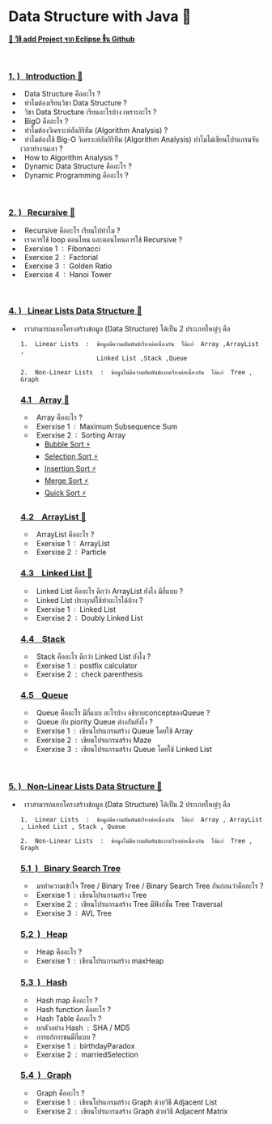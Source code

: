 
# Data Structure with Java 🚀

[**🔗 วิธี add Project จาก Eclipse ขึ้น Github**](https://github.com/Arisa-Kaewsuan/Datastructure_Java/blob/main/Usegit.md)

<br/>

### [1.&nbsp;) &nbsp;&nbsp;Introduction 🔗](https://github.com/Arisa-Kaewsuan/Datastructure_Java/blob/main/Introduction.md)
 - &nbsp; Data Structure คืออะไร ? 
 - &nbsp; ทำไมต้องเรียนวิชา Data Structure ?
 - &nbsp; วิชา Data Structure เรียนอะไรบ้าง เพราะอะไร ?
 - &nbsp; BigO คืออะไร ?
 - &nbsp; ทำไมต้องวิเคราะห์อัลกิริทึม (Algorithm Analysis) ?
 - &nbsp; ทำไมต้องใช้ Big-O วิเคราะห์อัลกิริทึม (Algorithm Analysis) ทำไมไม่เขียนโปรแกรมจับเวลาทำงานเอา ?
 - &nbsp; How to Algorithm Analysis ?
 - &nbsp; Dynamic Data Structure คืออะไร ?
 - &nbsp; Dynamic Programming คืออะไร ?
<br/>

### [2.&nbsp;) &nbsp;&nbsp;Recursive 🔗](https://github.com/Arisa-Kaewsuan/Datastructure_Java/blob/main/Recursive.md)
 - &nbsp; Recursive คืออะไร เรียนไปทำไม ?
 - &nbsp; เราควรใช้ loop ตอนไหน และตอนไหนควรใช้ Recursive ?
 - &nbsp; Exerxise 1 &nbsp;:&nbsp; Fibonacci
 - &nbsp; Exerxise 2 &nbsp;:&nbsp; Factorial
 - &nbsp; Exerxise 3 &nbsp;:&nbsp; Golden Ratio
 - &nbsp; Exerxise 4 &nbsp;:&nbsp; Hanoi Tower
 <br/>

### [4.&nbsp;) &nbsp;&nbsp;Linear Lists Data Structure 🔗](http://blog.bru.ac.th/wp-content/uploads/bp-attachments/70550/1_Intro_revised.pdf)
 - &nbsp; เราสามารถแยกโครงสร้างข้อมูล (Data Structure) ได้เป็น 2 ประเภทใหญ่ๆ คือ

       1.  Linear Lists  :  ข้อมูลมีความสัมพันธ์เรียงต่อเนื่องกัน  ได้แก่  Array ,ArrayList ,
                            Linked List ,Stack ,Queue
   
       2.  Non-Linear Lists  :  ข้อมูลไม่มีความสัมพันธ์แบบเรียงต่อเนื่องกัน  ได้แก่  Tree , Graph

     ### [4.1 &nbsp;&nbsp; Array 🔗](https://github.com/Arisa-Kaewsuan/Datastructure_Java/blob/main/Array.md)
      - &nbsp; Array คืออะไร ?
      - &nbsp; Exerxise 1 &nbsp;:&nbsp; Maximum Subsequence Sum
      - &nbsp; Exerxise 2 &nbsp;:&nbsp; Sorting Array
           - [Bubble Sort ⚡️](https://youtube.com/shorts/swqh0Nt84kc?feature=share)
           - [Selection Sort ⚡](https://youtube.com/shorts/gga_Y8ZrJCk?feature=share)
           - [Insertion Sort ⚡](https://youtube.com/shorts/W8x-df6vryw?feature=share)
           - [Merge Sort ⚡️](https://youtube.com/shorts/dZhFmu19N9U?feature=share)
           - [Quick Sort ⚡️](https://youtube.com/shorts/gptBZml12lU?feature=share)

     ### [4.2 &nbsp;&nbsp; ArrayList 🔗](https://github.com/Arisa-Kaewsuan/Datastructure_Java/blob/main/ArrayList.md)
      - &nbsp; ArrayList คืออะไร ?
      - &nbsp; Exerxise 1 &nbsp;:&nbsp; ArrayList
      - &nbsp; Exerxise 2 &nbsp;:&nbsp; Particle

     ### [4.3 &nbsp;&nbsp; Linked List 🔗](https://github.com/Arisa-Kaewsuan/Datastructure_Java/blob/main/LinkedList.md)
      - &nbsp; Linked List คืออะไร ดีกว่า ArrayList ยังไง มีกี่แบบ ?
      - &nbsp; Linked List ประยุกต์ใช้ทำอะไรได้บ้าง ?
      - &nbsp; Exerxise 1 &nbsp;:&nbsp; Linked List
      - &nbsp; Exerxise 2 &nbsp;:&nbsp; Doubly Linked List

     ### [4.4 &nbsp;&nbsp; Stack](https://github.com/Arisa-Kaewsuan/Datastructure_Java/blob/main/Array.md)
      - &nbsp; Stack คืออะไร ดีกว่า Linked List ยังไง ?
      - &nbsp; Exerxise 1 &nbsp;:&nbsp; postfix calculator
      - &nbsp; Exerxise 2 &nbsp;:&nbsp; check parenthesis

     ### [4.5 &nbsp;&nbsp; Queue](https://github.com/Arisa-Kaewsuan/Datastructure_Java/blob/main/Array.md)
      - &nbsp; Queue คืออะไร มีกี่แบบ อะไรบ้าง  อธิบายconceptของQueue ?
      - &nbsp; Queue กับ piority Queue ต่างกันยังไง ?
      - &nbsp; Exerxise 1 &nbsp;:&nbsp; เขียนโปรแกรมสร้าง Queue โดยใช้ Array
      - &nbsp; Exerxise 2 &nbsp;:&nbsp; เขียนโปรแกรมสร้าง Maze 
      - &nbsp; Exerxise 3 &nbsp;:&nbsp; เขียนโปรแกรมสร้าง Queue โดยใช้ Linked List
  <br/>

### [5.&nbsp;) &nbsp;&nbsp;Non-Linear Lists Data Structure 🔗](http://blog.bru.ac.th/wp-content/uploads/bp-attachments/70550/1_Intro_revised.pdf) 
 - &nbsp; เราสามารถแยกโครงสร้างข้อมูล (Data Structure) ได้เป็น 2 ประเภทใหญ่ๆ คือ

       1.  Linear Lists  :  ข้อมูลมีความสัมพันธ์เรียงต่อเนื่องกัน  ได้แก่  Array , ArrayList , Linked List , Stack , Queue
   
       2.  Non-Linear Lists  :  ข้อมูลไม่มีความสัมพันธ์แบบเรียงต่อเนื่องกัน  ได้แก่  Tree , Graph
   
     ### [5.1 &nbsp;) &nbsp;&nbsp;Binary Search Tree](https://github.com/Arisa-Kaewsuan/Datastructure_Java/blob/main/Introduction.md)
      - &nbsp; มาทำความเข้าใจ  Tree / Binary Tree / Binary Search Tree กันก่อนว่าคืออะไร ? 
      - &nbsp; Exerxise 1 &nbsp;:&nbsp; เขียนโปรแกรมสร้าง Tree
      - &nbsp; Exerxise 2 &nbsp;:&nbsp; เขียนโปรแกรมสร้าง Tree มีฟังก์ชั่น Tree Traversal
      - &nbsp; Exerxise 3 &nbsp;:&nbsp; AVL Tree

     ### [5.2 &nbsp;) &nbsp;&nbsp;Heap](https://github.com/Arisa-Kaewsuan/Datastructure_Java/blob/main/Introduction.md)
      - &nbsp; Heap คืออะไร ?
      - &nbsp; Exerxise 1 &nbsp;:&nbsp; เขียนโปรแกรมสร้าง maxHeap

     ### [5.3 &nbsp;) &nbsp;&nbsp;Hash](https://github.com/Arisa-Kaewsuan/Datastructure_Java/blob/main/Introduction.md)
      - &nbsp; Hash map คืออะไร ?
      - &nbsp; Hash function คืออะไร ?
      - &nbsp; Hash Table คืออะไร ?
      - &nbsp; ยกตัวอย่าง Hash &nbsp;:&nbsp; SHA / MD5
      - &nbsp; การแก้การชนมีกี่แบบ ?
      - &nbsp; Exerxise 1 &nbsp;:&nbsp; birthdayParadox
      - &nbsp; Exerxise 2 &nbsp;:&nbsp; marriedSelection

     ### [5.4 &nbsp;) &nbsp;&nbsp;Graph](https://github.com/Arisa-Kaewsuan/Datastructure_Java/blob/main/Introduction.md)
      - &nbsp; Graph คืออะไร ?
      - &nbsp; Exerxise 1 &nbsp;:&nbsp; เขียนโปรแกรมสร้าง Graph ด้วยวิธี Adjacent List
      - &nbsp; Exerxise 2 &nbsp;:&nbsp; เขียนโปรแกรมสร้าง Graph ด้วยวิธี Adjacent Matrix



